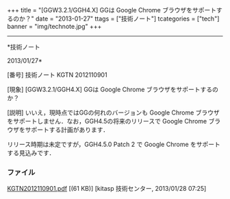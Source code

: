 ﻿+++
title = "[GGW3.2.1/GGH4.X] GGは Google Chrome ブラウザをサポートするのか？"
date = "2013-01-27"
ttags = ["技術ノート"]
tcategories = ["tech"]
banner = "img/technote.jpg"
+++

-----------------------------------------------------------------------------------------------------------------------------

*技術ノート

2013/01/27*


[番号]
技術ノート KGTN 2012110901

[現象]
[GGW3.2.1/GGH4.X] GGは Google Chrome ブラウザをサポートするのか？

[説明]
いいえ，現時点ではGGの何れのバージョンも Google Chrome
ブラウザをサポートしません．なお，GGH4.5の将来のリリースで Google Chrome
ブラウザをサポートする計画があります．

リリース時期は未定ですが，GGH4.5.0 Patch 2 で Google Chrome
をサポートする見込みです．


### ファイル

 
 


[KGTN2012110901.pdf](http://techreport.kitasp.net/attachments/download/1102/KGTN2012110901.pdf)
 [(61 KB)] [kitasp 技術センター, 2013/01/28
07:25]


 


 

